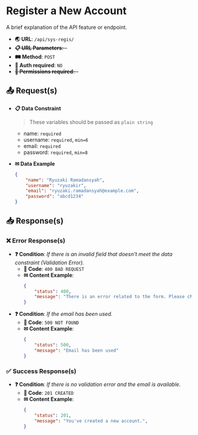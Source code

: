 # Register a New Account

A brief explanation of the API feature or endpoint.

- **🌏 URL**: `/api/sys-regis/`
- ~~**📋 URL Parameters**: -~~
- **🛤️ Method**: `POST`
- **🔐 Auth required**: `NO`
- ~~**🚫 Permissions required**: -~~

## 📤 Request(s)

- **📋 Data Constraint**
	> These variables should be passed as `plain string`
	- name: `required`
	- username: `required`, `min=6`
	- email: `required`
	- password: `required`, `min=8`

- **✉ Data Example**
	```json
	{
		"name": "Ryuzaki Ramadansyah",
		"username": "ryuzakir",
		"email": "ryuzaki.ramadansyah@example.com",
		"password": "abcd1234"
	}
	```

## 📥 Response(s)

### ❌ Error Response(s)
- **❓ Condition**: *If there is an invalid field that doesn't meet the data constraint (Validation Error).*
	- **🔢 Code**: `400 BAD REQUEST`
	- **✉ Content Example**:
		```json
		{
			"status": 400,
			"message": "There is an error related to the form. Please check carefully.",
		}
		```
- **❓ Condition**: *If the email has been used.*
	- **🔢 Code**: `500 NOT FOUND`
	- **✉ Content Example**:
		```json
		{
			"status": 500,
			"message": "Email has been used"
		}
		```

### ✅ Success Response(s)
- **❓ Condition**: *If there is no validation error and the email is available.*
	- **🔢 Code**: `201 CREATED`
	- **✉ Content Example**:
		```json
		{
			"status": 201,
			"message": "You've created a new account.",
		}
		```

